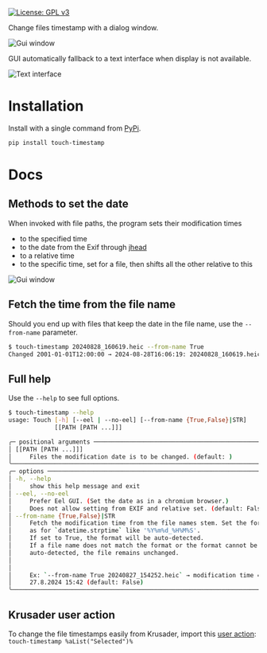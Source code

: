 [![License: GPL v3](https://img.shields.io/badge/License-GPLv3-blue.svg)](https://www.gnu.org/licenses/gpl-3.0)

Change files timestamp with a dialog window.

![Gui window](https://github.com/CZ-NIC/touch-timestamp/blob/main/asset/mininterface-gui.avif?raw=True "Graphical interface")

GUI automatically fallback to a text interface when display is not available.

![Text interface](https://github.com/CZ-NIC/touch-timestamp/blob/main/asset/textual.avif?raw=True "Runs in the terminal")


# Installation

Install with a single command from [PyPi](https://pypi.org/project/touch-timestamp/).

```bash
pip install touch-timestamp
```

# Docs

## Methods to set the date

When invoked with file paths, the program sets their modification times
* to the specified time
* to the date from the Exif through [jhead](https://github.com/Matthias-Wandel/jhead)
* to a relative time
* to the specific time, set for a file, then shifts all the other relative to this

![Gui window](https://github.com/CZ-NIC/touch-timestamp/blob/main/asset/mininterface-gui-full.avif?raw=True "Graphical interface")

## Fetch the time from the file name

Should you end up with files that keep the date in the file name, use the `--from-name` parameter.

```bash
$ touch-timestamp 20240828_160619.heic --from-name True
Changed 2001-01-01T12:00:00 → 2024-08-28T16:06:19: 20240828_160619.heic
```

## Full help

Use the `--help` to see full options.

```bash
$ touch-timestamp --help
usage: Touch [-h] [--eel | --no-eel] [--from-name {True,False}|STR]
             [[PATH [PATH ...]]]

╭─ positional arguments ─────────────────────────────────────────────────────╮
│ [[PATH [PATH ...]]]                                                        │
│     Files the modification date is to be changed. (default: )              │
╰────────────────────────────────────────────────────────────────────────────╯
╭─ options ──────────────────────────────────────────────────────────────────╮
│ -h, --help                                                                 │
│     show this help message and exit                                        │
│ --eel, --no-eel                                                            │
│     Prefer Eel GUI. (Set the date as in a chromium browser.)               │
│     Does not allow setting from EXIF and relative set. (default: False)    │
│ --from-name {True,False}|STR                                               │
│     Fetch the modification time from the file names stem. Set the format   │
│     as for `datetime.strptime` like '%Y%m%d_%H%M%S'.                       │
│     If set to True, the format will be auto-detected.                      │
│     If a file name does not match the format or the format cannot be       │
│     auto-detected, the file remains unchanged.                             │
│                                                                            │
│                                                                            │
│     Ex: `--from-name True 20240827_154252.heic` → modification time =      │
│     27.8.2024 15:42 (default: False)                                       │
╰────────────────────────────────────────────────────────────────────────────╯
```


## Krusader user action

To change the file timestamps easily from Krusader, import this [user action](extra/touch-timestamp-krusader-useraction.xml): `touch-timestamp %aList("Selected")%`